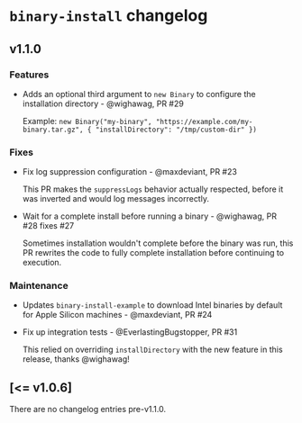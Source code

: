 # `binary-install` changelog

## v1.1.0

### Features

- Adds an optional third argument to `new Binary` to configure the installation directory - @wighawag, PR #29

  Example: `new Binary("my-binary", "https://example.com/my-binary.tar.gz", { "installDirectory": "/tmp/custom-dir" })`

### Fixes

- Fix log suppression configuration - @maxdeviant, PR #23

  This PR makes the `suppressLogs` behavior actually respected, before it was inverted and would log messages incorrectly.

- Wait for a complete install before running a binary - @wighawag, PR #28 fixes #27

  Sometimes installation wouldn't complete before the binary was run, this PR rewrites the code to fully complete installation before continuing to execution.

### Maintenance

- Updates `binary-install-example` to download Intel binaries by default for Apple Silicon machines - @maxdeviant, PR #24

- Fix up integration tests - @EverlastingBugstopper, PR #31

  This relied on overriding `installDirectory` with the new feature in this release, thanks @wighawag!

## [<= v1.0.6]

There are no changelog entries pre-v1.1.0.
